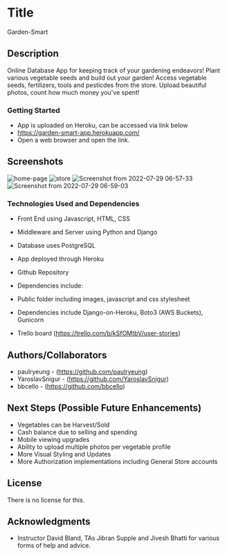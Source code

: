 # Title

Garden-Smart

## Description

Online Database App for keeping track of your gardening endeavors! Plant various vegetable seeds and build out your garden! Access vegetable seeds, fertilizers, tools and pesticdes from the store. Upload beautiful photos, count how much money you've spent!

### Getting Started

- App is uploaded on Heroku, can be accessed via link below
- https://garden-smart-app.herokuapp.com/
- Open a web browser and open the link.

## Screenshots
![home-page](https://user-images.githubusercontent.com/105737940/181748238-27b2fa11-95e1-4220-9c12-d1b106aa2861.png)
![store](https://user-images.githubusercontent.com/105737940/181748278-79c4c921-2b6d-47ed-9826-dc5f6662f065.png)
![Screenshot from 2022-07-29 06-57-33](https://user-images.githubusercontent.com/105737940/181748287-19d311d7-988e-4eb4-9c35-4acc51cabef7.png)
![Screenshot from 2022-07-29 06-59-03](https://user-images.githubusercontent.com/105737940/181748296-fc394177-2773-49e9-9f3b-9970ada8fc8c.png)

### Technologies Used and Dependencies

- Front End using Javascript, HTML, CSS
- Middleware and Server using Python and Django
- Database uses PostgreSQL
- App deployed through Heroku
- Github Repository

- Dependencies include:
- Public folder including images, javascript and css stylesheet
- Dependencies include Django-on-Heroku, Boto3 (AWS Buckets), Gunicorn
- Trello board (https://trello.com/b/kSfOMtbV/user-stories)

## Authors/Collaborators

- paulryeung - (https://github.com/paulryeung)
- YaroslavSnigur - (https://github.com/YaroslavSnigur)
- bbcello - (https://github.com/bbcello)

## Next Steps (Possible Future Enhancements)

- Vegetables can be Harvest/Sold
- Cash balance due to selling and spending
- Mobile viewing upgrades
- Ability to upload multiple photos per vegetable profile
- More Visual Styling and Updates
- More Authorization implementations including General Store accounts

## License

There is no license for this.

## Acknowledgments

- Instructor David Bland, TAs Jibran Supple and Jivesh Bhatti for various forms of help and advice.
